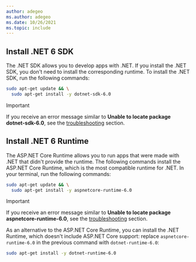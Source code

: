 ```yaml
---
author: adegeo
ms.author: adegeo
ms.date: 10/26/2021
ms.topic: include
---
```


## Install .NET 6 SDK

The .NET SDK allows you to develop apps with .NET. If you install the .NET SDK, you don't need to install the corresponding runtime. To install the .NET SDK, run the following commands:

```bash
sudo apt-get update && \
  sudo apt-get install -y dotnet-sdk-6.0
```

> [!IMPORTANT]
> If you receive an error message similar to **Unable to locate package dotnet-sdk-6.0**, see the [troubleshooting](#troubleshooting) section.

## Install .NET 6 Runtime

The ASP.NET Core Runtime allows you to run apps that were made with .NET that didn't provide the runtime. The following commands install the ASP.NET Core Runtime, which is the most compatible runtime for .NET. In your terminal, run the following commands:

```bash
sudo apt-get update && \
  sudo apt-get install -y aspnetcore-runtime-6.0
```

> [!IMPORTANT]
> If you receive an error message similar to **Unable to locate package aspnetcore-runtime-6.0**, see the [troubleshooting](#troubleshooting) section.

As an alternative to the ASP.NET Core Runtime, you can install the .NET Runtime, which doesn't include ASP.NET Core support: replace `aspnetcore-runtime-6.0` in the previous command with `dotnet-runtime-6.0`:

```bash
sudo apt-get install -y dotnet-runtime-6.0
```
